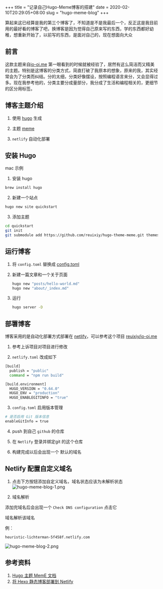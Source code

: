 +++
title = "记录自己Hugo-Meme博客的搭建"
date = 2020-02-10T20:29:05+08:00
slug = "hugo-meme-blog"
+++

算起来这已经算是我的第三个博客了，不知道是不是我最后一个，反正这是我目前用的最好看的博客了吧，换博客是因为觉得自己原来写的东西，学的东西都好幼稚，想重新开始了，以前写的东西，是面对自己的，现在想面向大众

## 前言

这款主题来自[io-oi.me]([reuixiy](https://io-oi.me/)) 第一眼看到的时候就被经验了，居然有这么简洁而又精美的主题。特别是这博客的分类方式，简直打破了我原本的想象，原来的我，其实经常会为了分类而纠结。分的太细，分类好像摆设，按照编程语言来分，又会显得过多。现在我参考他的，分类主要分成量部分，我分成了生活和编程相关的，更细节的区分用标签。

## 博客主题介绍

1. 使用 [hugo](https://gohugo.io) 生成

2. 主题 [meme](https://themes.gohugo.io/hugo-theme-meme/)

3. `netlify` 自动化部署

## 安装 Hugo

mac 示例

1. 安装 hugo

```bash
brew install hugo
```

2. 新建一个站点

```bash
hugo new site quickstart
```

3. 添加主题

```bash
cd quickstart
git init
git submodule add https://github.com/reuixiy/hugo-theme-meme.git themes/meme
```

## 运行博客

1. 将 `config.toml` 替换成 [config.toml](https://github.com/reuixiy/hugo-theme-meme/blob/master/config-examples/en-us/config.toml)

2. 新建一篇文章和一个关于页面
   
   ```bash
   hugo new "posts/hello-world.md"
   hugo new "about/_index.md"
   ```

3. 运行
   
   ```bash
   hugo server -D
   ```

## 部署博客

博客采用的是自动化部署方式部署在 [netlify](https://app.netlify.com/)，可以参考这个项目 [reuixiy/io-oi.me](https://github.com/reuixiy/io-oi.me)


1. 参考上诉项目对项目进行修改

2. `netlify.toml` 改成如下

```bash
[build]
  publish = "public"
  command = "npm run build"

[build.environment]
  HUGO_VERSION = "0.64.0"
  HUGO_ENV = "production"
  HUGO_ENABLEGITINFO = "true"

```

3. `config.toml` 启用版本管理

```bash
# 是否启用 Git 版本信息
enableGitInfo = true
```

4. push 到自己 `github` 的仓库

5. 在 `Netlify` 登录并绑定git 的这个仓库

6. 构建完成以后会出现一个 默认的域名

## Netlify 配置自定义域名

1. 点击下方按钮添加自定义域名，域名状态应该为未解析状态
![hugo-meme-blog-1.png](/images/hugo-meme-blog-1.png)

2. 域名解析

添加完域名后会出现一个 `Check DNS configuration` 点击它

域名解析该域名

例：

`heuristic-lichterman-5f458f.netlify.com`

![hugo-meme-blog-2.png](/images/hugo-meme-blog-2.png)




## 参考资料

1. [Hugo 主题 MemE 文档](https://io-oi.me/tech/documentation-of-hugo-theme-meme/)
2. [将 Hexo 静态博客部署到 Netlify](https://io-oi.me/tech/deploy-static-site-to-netlify/)